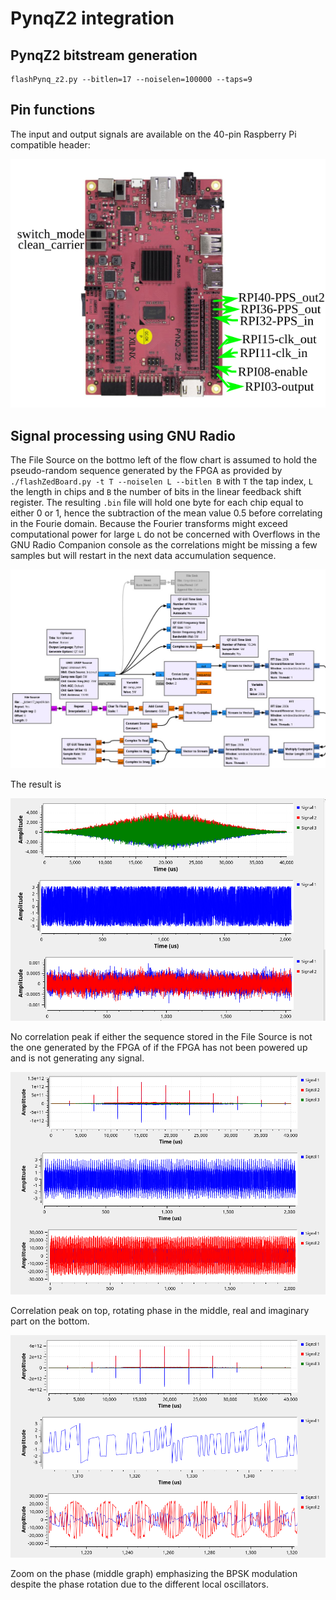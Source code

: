# PynqZ2 integration

## PynqZ2 bitstream generation

```
flashPynq_z2.py --bitlen=17 --noiselen=100000 --taps=9
```

## Pin functions

The input and output signals are available on the 40-pin Raspberry Pi compatible header:

<img src="pynqz2_gpio_conn.png">

## Signal processing using GNU Radio

The File Source on the bottmo left of the flow chart is assumed to hold the
pseudo-random sequence generated by the FPGA as provided by 
``./flashZedBoard.py -t T --noiselen L --bitlen B`` with ``T`` the tap index,
``L`` the length in chips and ``B`` the number of bits in the linear feedback
shift register. The resulting ``.bin`` file will hold one byte for each chip
equal to either 0 or 1, hence the subtraction of the mean value 0.5 before
correlating in the Fourie domain. Because the Fourier transforms might exceed
computational power for large ``L`` do not be concerned with Overflows in the
GNU Radio Companion console as the correlations might be missing a few samples
but will restart in the next data accumulation sequence.

<img src="demopynqz2.jpg">

The result is 

<img src="../experiments/230203_alignement/2023-03-17-164156_2048x768_scrot.png">

No correlation peak if either the sequence stored in the File Source is not the one
generated by the FPGA of if the FPGA has not been powered up and is not generating any
signal.

<img src="../experiments/230203_alignement/2023-03-28-193118_1024x768_scrot.png">

Correlation peak on top, rotating phase in the middle, real and imaginary part on the bottom.

<img src="../experiments/230203_alignement/2023-03-28-193140_1024x768_scrot.png">

Zoom on the phase (middle graph) emphasizing the BPSK modulation despite the phase 
rotation due to the different local oscillators.
